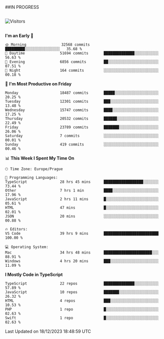 ##IN PROGRESS
##
![Visitors](https://komarev.com/ghpvc/?username=petrbui&style=for-the-badge&label=Visitors+👀)



##
<!--
[![My GitHub stats](https://github-readme-stats.vercel.app/api?username=petrbui&theme=github_dark)](https://github.com/anuraghazra/github-readme-stats)

[![My wakatime stats](https://github-readme-stats.vercel.app/api/wakatime?username=petrbui&theme=github_dark)](https://github.com/anuraghazra/github-readme-stats)
-->
<!--START_SECTION:waka-->
**I'm an Early 🐤** 

```text
🌞 Morning                32568 commits       █████████░░░░░░░░░░░░░░░░   35.68 % 
🌆 Daytime                51694 commits       ██████████████░░░░░░░░░░░   56.63 % 
🌃 Evening                6856 commits        ██░░░░░░░░░░░░░░░░░░░░░░░   07.51 % 
🌙 Night                  164 commits         ░░░░░░░░░░░░░░░░░░░░░░░░░   00.18 % 
```
📅 **I'm Most Productive on Friday** 

```text
Monday                   18487 commits       █████░░░░░░░░░░░░░░░░░░░░   20.25 % 
Tuesday                  12301 commits       ███░░░░░░░░░░░░░░░░░░░░░░   13.48 % 
Wednesday                15747 commits       ████░░░░░░░░░░░░░░░░░░░░░   17.25 % 
Thursday                 20532 commits       ██████░░░░░░░░░░░░░░░░░░░   22.49 % 
Friday                   23789 commits       ███████░░░░░░░░░░░░░░░░░░   26.06 % 
Saturday                 7 commits           ░░░░░░░░░░░░░░░░░░░░░░░░░   00.01 % 
Sunday                   419 commits         ░░░░░░░░░░░░░░░░░░░░░░░░░   00.46 % 
```


📊 **This Week I Spent My Time On** 

```text
🕑︎ Time Zone: Europe/Prague

💬 Programming Languages: 
TypeScript               28 hrs 45 mins      ██████████████████░░░░░░░   73.44 % 
Other                    7 hrs 1 min         ████░░░░░░░░░░░░░░░░░░░░░   17.96 % 
JavaScript               2 hrs 11 mins       █░░░░░░░░░░░░░░░░░░░░░░░░   05.61 % 
HTML                     47 mins             █░░░░░░░░░░░░░░░░░░░░░░░░   02.01 % 
JSON                     20 mins             ░░░░░░░░░░░░░░░░░░░░░░░░░   00.88 % 

🔥 Editors: 
VS Code                  39 hrs 9 mins       █████████████████████████   100.00 % 

💻 Operating System: 
Mac                      34 hrs 48 mins      ██████████████████████░░░   88.91 % 
Windows                  4 hrs 20 mins       ███░░░░░░░░░░░░░░░░░░░░░░   11.09 % 
```

**I Mostly Code in TypeScript** 

```text
TypeScript               22 repos            ██████████████░░░░░░░░░░░   57.89 % 
JavaScript               10 repos            ███████░░░░░░░░░░░░░░░░░░   26.32 % 
HTML                     4 repos             ███░░░░░░░░░░░░░░░░░░░░░░   10.53 % 
PHP                      1 repo              █░░░░░░░░░░░░░░░░░░░░░░░░   02.63 % 
Swift                    1 repo              █░░░░░░░░░░░░░░░░░░░░░░░░   02.63 % 
```




 Last Updated on 18/12/2023 18:48:59 UTC
<!--END_SECTION:waka-->
